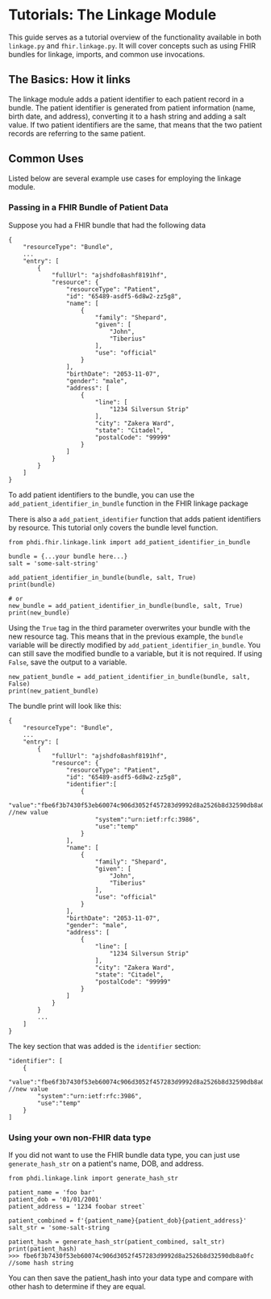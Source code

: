 # Tutorials: The Linkage Module

This guide serves as a tutorial overview of the functionality available in both `linkage.py` and `fhir.linkage.py`. It will cover concepts such as using FHIR bundles for linkage, imports, and common use invocations.

## The Basics: How it links

The linkage module adds a patient identifier to each patient record in a bundle. The patient identifier is generated from patient information (name, birth date, and address), converting it to a hash string and adding a salt value. If two patient identifiers are the same, that means that the two patient records are referring to the same patient. 

## Common Uses
Listed below are several example use cases for employing the linkage module.

### Passing in a FHIR Bundle of Patient Data
Suppose you had a FHIR bundle that had the following data

```
{
    "resourceType": "Bundle",
    ...
    "entry": [
        {
            "fullUrl": "ajshdfo8ashf8191hf",
            "resource": {
                "resourceType": "Patient",
                "id": "65489-asdf5-6d8w2-zz5g8",
                "name": [
                    {
                        "family": "Shepard",
                        "given": [
                            "John",
                            "Tiberius"
                        ],
                        "use": "official"
                    }
                ],
                "birthDate": "2053-11-07",
                "gender": "male",
                "address": [
                    {
                        "line": [
                            "1234 Silversun Strip"
                        ],
                        "city": "Zakera Ward",
                        "state": "Citadel",
                        "postalCode": "99999"
                    }
                ]
            }
        }
    ]
}
```

To add patient identifiers to the bundle, you can use the `add_patient_identifier_in_bundle` function in the FHIR linkage package

There is also a `add_patient_identifier` function that adds patient identifiers by resource. This tutorial only covers the bundle level function. 

```
from phdi.fhir.linkage.link import add_patient_identifier_in_bundle

bundle = {...your bundle here...}
salt = 'some-salt-string'

add_patient_identifier_in_bundle(bundle, salt, True)
print(bundle)

# or 
new_bundle = add_patient_identifier_in_bundle(bundle, salt, True)
print(new_bundle)
```

Using the `True` tag in the third parameter overwrites your bundle with the new resource tag. This means that in the previous example, the `bundle` variable will be directly modified by `add_patient_identifier_in_bundle`. You can still save the modified bundle to a variable, but it is not required. If using `False`, save the output to a variable. 
```
new_patient_bundle = add_patient_identifier_in_bundle(bundle, salt, False)
print(new_patient_bundle)
```

The bundle print will look like this:
```
{
    "resourceType": "Bundle",
    ...
    "entry": [
        {
            "fullUrl": "ajshdfo8ashf8191hf",
            "resource": {
                "resourceType": "Patient",
                "id": "65489-asdf5-6d8w2-zz5g8",
                "identifier":[
                    {
                        "value":"fbe6f3b7430f53eb60074c906d3052f457283d9992d8a2526b8d32590db8a0fc", //new value
                        "system":"urn:ietf:rfc:3986",
                        "use":"temp"
                    }
                ],
                "name": [
                    {
                        "family": "Shepard",
                        "given": [
                            "John",
                            "Tiberius"
                        ],
                        "use": "official"
                    }
                ],
                "birthDate": "2053-11-07",
                "gender": "male",
                "address": [
                    {
                        "line": [
                            "1234 Silversun Strip"
                        ],
                        "city": "Zakera Ward",
                        "state": "Citadel",
                        "postalCode": "99999"
                    }
                ]
            }
        }
        ...
    ]
}
```

The key section that was added is the `identifier` section: 
```
"identifier": [
    {
        "value":"fbe6f3b7430f53eb60074c906d3052f457283d9992d8a2526b8d32590db8a0fc", //new value
        "system":"urn:ietf:rfc:3986",
        "use":"temp"
    }
]
```

### Using your own non-FHIR data type 
If you did not want to use the FHIR bundle data type, you can just use `generate_hash_str` on a patient's name, DOB, and address.

```
from phdi.linkage.link import generate_hash_str

patient_name = 'foo bar'
patient_dob = '01/01/2001'
patient_address = '1234 foobar street`

patient_combined = f'{patient_name}{patient_dob}{patient_address}'
salt_str = 'some-salt-string

patient_hash = generate_hash_str(patient_combined, salt_str)
print(patient_hash)
>>> fbe6f3b7430f53eb60074c906d3052f457283d9992d8a2526b8d32590db8a0fc //some hash string
```

You can then save the patient_hash into your data type and compare with other hash to determine if they are equal. 